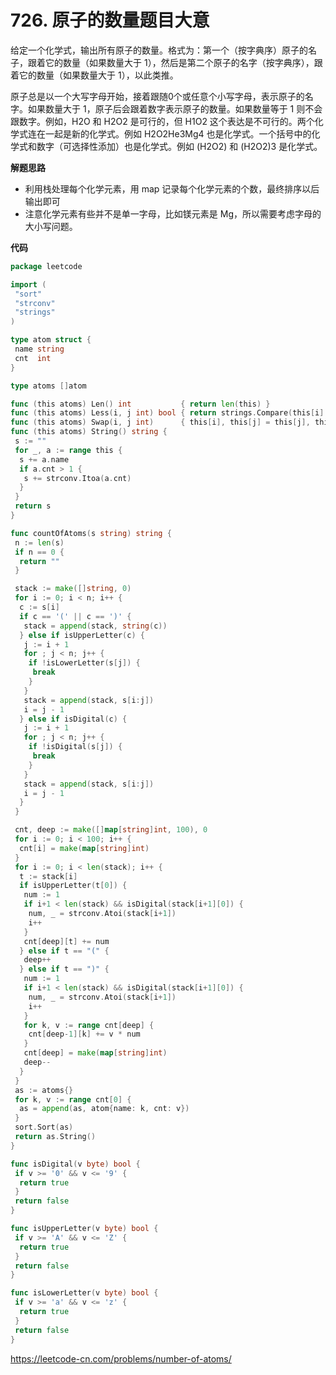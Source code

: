 # 726. 原子的数量**题目大意**  

给定一个化学式，输出所有原子的数量。格式为：第一个（按字典序）原子的名子，跟着它的数量（如果数量大于 1），然后是第二个原子的名字（按字典序），跟着它的数量（如果数量大于 1），以此类推。

原子总是以一个大写字母开始，接着跟随0个或任意个小写字母，表示原子的名字。如果数量大于 1，原子后会跟着数字表示原子的数量。如果数量等于 1 则不会跟数字。例如，H2O 和 H2O2 是可行的，但 H1O2 这个表达是不可行的。两个化学式连在一起是新的化学式。例如 H2O2He3Mg4 也是化学式。一个括号中的化学式和数字（可选择性添加）也是化学式。例如 (H2O2) 和 (H2O2)3 是化学式。

**解题思路**  

- 利用栈处理每个化学元素，用 map 记录每个化学元素的个数，最终排序以后输出即可
- 注意化学元素有些并不是单一字母，比如镁元素是 Mg，所以需要考虑字母的大小写问题。

**代码**  

```go
package leetcode

import (
 "sort"
 "strconv"
 "strings"
)

type atom struct {
 name string
 cnt  int
}

type atoms []atom

func (this atoms) Len() int           { return len(this) }
func (this atoms) Less(i, j int) bool { return strings.Compare(this[i].name, this[j].name) < 0 }
func (this atoms) Swap(i, j int)      { this[i], this[j] = this[j], this[i] }
func (this atoms) String() string {
 s := ""
 for _, a := range this {
  s += a.name
  if a.cnt > 1 {
   s += strconv.Itoa(a.cnt)
  }
 }
 return s
}

func countOfAtoms(s string) string {
 n := len(s)
 if n == 0 {
  return ""
 }

 stack := make([]string, 0)
 for i := 0; i < n; i++ {
  c := s[i]
  if c == '(' || c == ')' {
   stack = append(stack, string(c))
  } else if isUpperLetter(c) {
   j := i + 1
   for ; j < n; j++ {
    if !isLowerLetter(s[j]) {
     break
    }
   }
   stack = append(stack, s[i:j])
   i = j - 1
  } else if isDigital(c) {
   j := i + 1
   for ; j < n; j++ {
    if !isDigital(s[j]) {
     break
    }
   }
   stack = append(stack, s[i:j])
   i = j - 1
  }
 }

 cnt, deep := make([]map[string]int, 100), 0
 for i := 0; i < 100; i++ {
  cnt[i] = make(map[string]int)
 }
 for i := 0; i < len(stack); i++ {
  t := stack[i]
  if isUpperLetter(t[0]) {
   num := 1
   if i+1 < len(stack) && isDigital(stack[i+1][0]) {
    num, _ = strconv.Atoi(stack[i+1])
    i++
   }
   cnt[deep][t] += num
  } else if t == "(" {
   deep++
  } else if t == ")" {
   num := 1
   if i+1 < len(stack) && isDigital(stack[i+1][0]) {
    num, _ = strconv.Atoi(stack[i+1])
    i++
   }
   for k, v := range cnt[deep] {
    cnt[deep-1][k] += v * num
   }
   cnt[deep] = make(map[string]int)
   deep--
  }
 }
 as := atoms{}
 for k, v := range cnt[0] {
  as = append(as, atom{name: k, cnt: v})
 }
 sort.Sort(as)
 return as.String()
}

func isDigital(v byte) bool {
 if v >= '0' && v <= '9' {
  return true
 }
 return false
}

func isUpperLetter(v byte) bool {
 if v >= 'A' && v <= 'Z' {
  return true
 }
 return false
}

func isLowerLetter(v byte) bool {
 if v >= 'a' && v <= 'z' {
  return true
 }
 return false
}
```

https://leetcode-cn.com/problems/number-of-atoms/